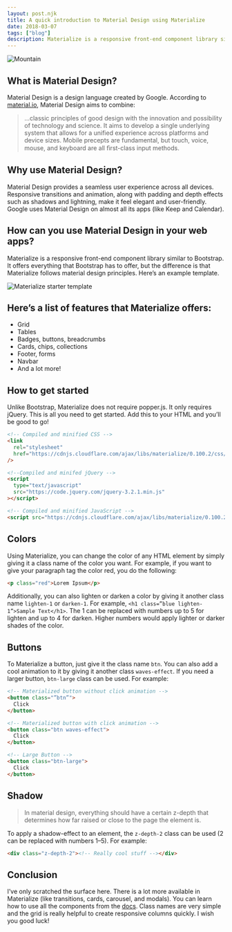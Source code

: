 ```yaml
---
layout: post.njk
title: A quick introduction to Material Design using Materialize
date: 2018-03-07
tags: ["blog"]
description: Materialize is a responsive front-end component library similar to Bootstrap. It offers everything that Bootstrap has to offer, but the difference is that Materialize follows material design principles.
---
```


![Mountain](../../img/mountain.png)

## What is Material Design?

Material Design is a design language created by Google. According to <a href="https://material.io/design" target="_blank" rel="noreferrer">material.io</a>, Material Design aims to combine:

> …classic principles of good design with the innovation and possibility of technology and science. It aims to develop a single underlying system that allows for a unified experience across platforms and device sizes. Mobile precepts are fundamental, but touch, voice, mouse, and keyboard are all ﬁrst-class input methods.

## Why use Material Design?

Material Design provides a seamless user experience across all devices. Responsive transitions and animation, along with padding and depth effects such as shadows and lightning, make it feel elegant and user-friendly. Google uses Material Design on almost all its apps (like Keep and Calendar).

## How can you use Material Design in your web apps?

Materialize is a responsive front-end component library similar to Bootstrap. It offers everything that Bootstrap has to offer, but the difference is that Materialize follows material design principles. Here’s an example template.

![Materialize starter template](../../img/materialize-template.png)

## Here’s a list of features that Materialize offers:

- Grid
- Tables
- Badges, buttons, breadcrumbs
- Cards, chips, collections
- Footer, forms
- Navbar
- And a lot more!

## How to get started

Unlike Bootstrap, Materialize does not require popper.js. It only requires jQuery. This is all you need to get started. Add this to your HTML and you’ll be good to go!

```html
<!-- Compiled and minified CSS -->
<link
  rel="stylesheet"
  href="https://cdnjs.cloudflare.com/ajax/libs/materialize/0.100.2/css/materialize.min.css"
/>

<!--Compiled and minifed jQuery -->
<script
  type="text/javascript"
  src="https://code.jquery.com/jquery-3.2.1.min.js"
></script>

<!-- Compiled and minified JavaScript -->
<script src="https://cdnjs.cloudflare.com/ajax/libs/materialize/0.100.2/js/materialize.min.js"></script>
```

## Colors

Using Materialize, you can change the color of any HTML element by simply giving it a class name of the color you want. For example, if you want to give your paragraph tag the color red, you do the following:

```html
<p class="red">Lorem Ipsum</p>
```

Additionally, you can also lighten or darken a color by giving it another class name `lighten-1` or `darken-1`. For example, `<h1 class=”blue lighten-1”>Sample Text</h1>`. The 1 can be replaced with numbers up to 5 for lighten and up to 4 for darken. Higher numbers would apply lighter or darker shades of the color.

## Buttons

To Materialize a button, just give it the class name `btn`. You can also add a cool animation to it by giving it another class `waves-effect`. If you need a larger button, `btn-large` class can be used. For example:

```html
<!-- Materialized button without click animation -->
<button class="”btn”">
  Click
</button>

<!-- Materialized button with click animation -->
<button class="btn waves-effect">
  Click
</button>

<!-- Large Button -->
<button class="btn-large">
  Click
</button>
```

## Shadow

> In material design, everything should have a certain z-depth that determines how far raised or close to the page the element is.

To apply a shadow-effect to an element, the `z-depth-2` class can be used (2 can be replaced with numbers 1–5). For example:

```html
<div class="z-depth-2"><!-- Really cool stuff --></div>
```

## Conclusion

I’ve only scratched the surface here. There is a lot more available in Materialize (like transitions, cards, carousel, and modals). You can learn how to use all the components from the <a href="https://materializecss.com/getting-started.html" target="_blank" rel="noreferrer">docs</a>. Class names are very simple and the grid is really helpful to create responsive columns quickly. I wish you good luck!
